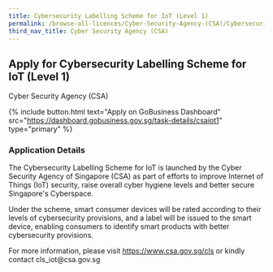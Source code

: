 ```yaml
---
title: Cybersecurity Labelling Scheme for IoT (Level 1)
permalink: /browse-all-licences/Cyber-Security-Agency-(CSA)/Cybersecurity-Labelling-Scheme-for-IoT-(Level-1)
third_nav_title: Cyber Security Agency (CSA)
---
```


## Apply for Cybersecurity Labelling Scheme for IoT (Level 1)

Cyber Security Agency (CSA)

{% include button.html text="Apply on GoBusiness Dashboard" src="https://dashboard.gobusiness.gov.sg/task-details/csaiot1" type="primary" %}

<H3>Application Details</H3>

<p>The Cybersecurity Labelling Scheme for IoT is launched by the Cyber Security Agency of Singapore (CSA) as part of efforts to improve Internet of Things (IoT) security, raise overall cyber hygiene levels and better secure Singapore's Cyberspace.</p><p>Under the scheme, smart consumer devices will be rated according to their levels of cybersecurity provisions, and a label will be issued to the smart device, enabling consumers to identify smart products with better cybersecurity provisions.</p><p>For more information, please visit <a href="https://www.csa.gov.sg/cls" target="_blank">https://www.csa.gov.sg/cls</a> or kindly contact cls_iot@csa.gov.sg</p>

